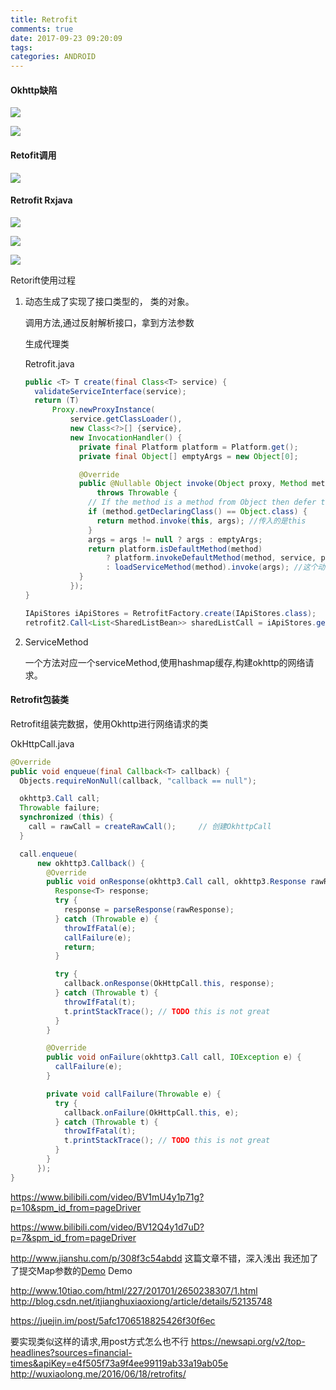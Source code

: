 ```yaml
---
title: Retrofit
comments: true
date: 2017-09-23 09:20:09
tags: 
categories: ANDROID
---
```




#### Okhttp缺陷 



![](retrofit/2021-07-26_4.24_vsokhttp.png)



![](retrofit/2021-07-28_7.46.04.png)



####  Retofit调用

![](retrofit/2021-07-27_10.42_retrofit.png)



#### Retrofit Rxjava

![](retrofit/2021-07-27_10.43_rxjava.png)



![](retrofit/2021-07-28_3.02.05.png)



![](retrofit/2021-07-28_04.21.png)









 Retorift使用过程

1. 动态生成了实现了接口类型的， 类的对象。

   调用方法,通过反射解析接口，拿到方法参数

   

   生成代理类

   Retrofit.java

   ```java
   public <T> T create(final Class<T> service) {
     validateServiceInterface(service);
     return (T)
         Proxy.newProxyInstance(
             service.getClassLoader(),
             new Class<?>[] {service},
             new InvocationHandler() {
               private final Platform platform = Platform.get();
               private final Object[] emptyArgs = new Object[0];
   
               @Override
               public @Nullable Object invoke(Object proxy, Method method, @Nullable Object[] args)
                   throws Throwable {
                 // If the method is a method from Object then defer to normal invocation.
                 if (method.getDeclaringClass() == Object.class) {
                   return method.invoke(this, args); //传入的是this
                 }
                 args = args != null ? args : emptyArgs;
                 return platform.isDefaultMethod(method)
                     ? platform.invokeDefaultMethod(method, service, proxy, args)
                     : loadServiceMethod(method).invoke(args); //这个动态代理的形式，为什么没传对象？
               }
             });
   }
   ```

   ```java
   IApiStores iApiStores = RetrofitFactory.create(IApiStores.class);
   retrofit2.Call<List<SharedListBean>> sharedListCall = iApiStores.getSharedList(2, 1);
   ```

   

2. ServiceMethod

   一个方法对应一个serviceMethod,使用hashmap缓存,构建okhttp的网络请求。



####  Retrofit包装类

Retrofit组装完数据，使用Okhttp进行网络请求的类

OkHttpCall.java

```java
@Override
public void enqueue(final Callback<T> callback) {
  Objects.requireNonNull(callback, "callback == null");

  okhttp3.Call call;
  Throwable failure;
  synchronized (this) {
    call = rawCall = createRawCall();     // 创建OkhttpCall
  }

  call.enqueue(
      new okhttp3.Callback() {
        @Override
        public void onResponse(okhttp3.Call call, okhttp3.Response rawResponse) {
          Response<T> response;
          try {
            response = parseResponse(rawResponse);
          } catch (Throwable e) {
            throwIfFatal(e);
            callFailure(e);
            return;
          }

          try {
            callback.onResponse(OkHttpCall.this, response);
          } catch (Throwable t) {
            throwIfFatal(t);
            t.printStackTrace(); // TODO this is not great
          }
        }

        @Override
        public void onFailure(okhttp3.Call call, IOException e) {
          callFailure(e);
        }

        private void callFailure(Throwable e) {
          try {
            callback.onFailure(OkHttpCall.this, e);
          } catch (Throwable t) {
            throwIfFatal(t);
            t.printStackTrace(); // TODO this is not great
          }
        }
      });
}
```



https://www.bilibili.com/video/BV1mU4y1p71g?p=10&spm_id_from=pageDriver

https://www.bilibili.com/video/BV12Q4y1d7uD?p=7&spm_id_from=pageDriver



http://www.jianshu.com/p/308f3c54abdd
这篇文章不错，深入浅出
我还加了了提交Map参数的[Demo](https://gitee.com/huaiyi/RetrofitDemo.git) Demo

 http://www.10tiao.com/html/227/201701/2650238307/1.html
 http://blog.csdn.net/itjianghuxiaoxiong/article/details/52135748

https://juejin.im/post/5afc1706518825426f30f6ec

要实现类似这样的请求,用post方式怎么也不行
https://newsapi.org/v2/top-headlines?sources=financial-times&apiKey=e4f505f73a9f4ee99119ab33a19ab05e
http://wuxiaolong.me/2016/06/18/retrofits/